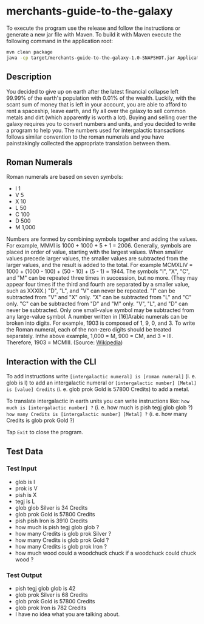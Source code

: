 # merchants-guide-to-the-galaxy

To execute the program use the release and follow the instructions or generate a new jar file with Maven. To build it with Maven execute the following command in the application root:

```sh
mvn clean package
java -cp target/merchants-guide-to-the-galaxy-1.0-SNAPSHOT.jar Application.ConsoleApplication
``` 

## Description

You decided to give up on earth after the latest financial collapse left 99.99% of the earth's population with 0.01% of the wealth. Luckily, with the scant sum of money that is left in your account, you are able to afford to rent a spaceship, leave earth, and fly all over the galaxy to sell common metals and dirt (which apparently is worth a lot).
Buying and selling over the galaxy requires you to convert numbers and units, and you decided to write a program to help you.
The numbers used for intergalactic transactions follows similar convention to the roman numerals and you have painstakingly collected the appropriate translation between them.

## Roman Numerals

Roman numerals are based on seven symbols: 
- I 1
- V 5
- X 10
- L 50
- C 100 
- D 500 
- M 1,000

Numbers are formed by combining symbols together and adding the values. For example, MMVI is 1000 + 1000 + 5 + 1 = 2006.
Generally, symbols are placed in order of value, starting with the largest values. When smaller values precede larger values, the smaller values are subtracted from the larger values, and the result is added to the total.
For example MCMXLIV = 1000 + (1000 - 100) + (50 - 10) + (5 - 1) = 1944.
The symbols "I", "X", "C", and "M" can be repeated three times in succession, but no more. (They may appear four times if the third and fourth are separated by a smaller value, such as XXXIX.) "D", "L", and "V" can never be repeated. "I" can be subtracted from "V" and "X" only. "X" can be subtracted from "L" and "C" only. "C" can be subtracted from "D" and "M" only. "V", "L", and "D" can never be subtracted. Only one small-value symbol may be subtracted from any large-value symbol. A number written in [16]Arabic numerals can be broken into digits. For example, 1903 is composed of 1, 9, 0, and 3. To write the Roman numeral, each of the non-zero digits should be treated separately. Inthe above example, 1,000 = M, 900 = CM, and 3 = III. Therefore, 1903 = MCMIII.
(Source: [Wikipedia](http://en.wikipedia.org/wiki/Roman_numerals))

## Interaction with the CLI

To add instructions write `[intergalactic numeral] is [roman numeral]` (i. e. glob is I) to add an intergalactic numeral or `[intergalactic number] [Metal] is [value] Credits` (i. e. glob prok Gold is 57800 Credits) to add a metal.

To translate intergalactic in earth units you can write instructions like:
`how much is [intergalactic number] ?` (i. e. how much is pish tegj glob glob ?)
`how many Credits is [intergalactic number] [Metal] ?` (i. e. how many Credits is glob prok Gold ?)

Tap `Exit` to close the program.

## Test Data

### Test Input
- glob is I
- prok is V
- pish is X
- tegj is L
- glob glob Silver is 34 Credits
- glob prok Gold is 57800 Credits
- pish pish Iron is 3910 Credits
- how much is pish tegj glob glob ?
- how many Credits is glob prok Silver ? 
- how many Credits is glob prok Gold ? 
- how many Credits is glob prok Iron ?
- how much wood could a woodchuck chuck if a woodchuck could chuck wood ?

### Test Output
- pish tegj glob glob is 42
- glob prok Silver is 68 Credits
- glob prok Gold is 57800 Credits
- glob prok Iron is 782 Credits
- I have no idea what you are talking about.
